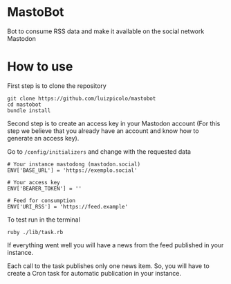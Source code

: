 # MastoBot

Bot to consume RSS data and make it available on the social network Mastodon

# How to use

First step is to clone the repository

    git clone https://github.com/luizpicolo/mastobot
    cd mastobot
    bundle install

Second step is to create an access key in your Mastodon account (For this step we believe that you already have an account and know how to generate an access key).

Go to `/config/initializers` and change with the requested data

    # Your instance mastodong (mastodon.social)
    ENV['BASE_URL'] = 'https://exemplo.social' 

    # Your access key
    ENV['BEARER_TOKEN'] = ''

    # Feed for consumption
    ENV['URI_RSS'] = 'https://feed.example'

To test run in the terminal

    ruby ./lib/task.rb

If everything went well you will have a news from the feed published in your instance.

Each call to the task publishes only one news item. So, you will have to create a Cron task for automatic publication in your instance.